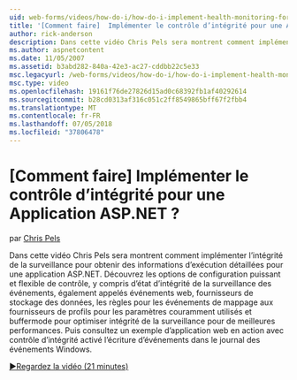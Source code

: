 ```yaml
---
uid: web-forms/videos/how-do-i/how-do-i-implement-health-monitoring-for-an-aspnet-application
title: '[Comment faire]  Implémenter le contrôle d’intégrité pour une Application ASP.NET ? | Microsoft Docs'
author: rick-anderson
description: Dans cette vidéo Chris Pels sera montrent comment implémenter l’intégrité de la surveillance pour obtenir des informations d’exécution détaillées pour une application ASP.NET. Découvrez la puissante et...
ms.author: aspnetcontent
ms.date: 11/05/2007
ms.assetid: b3abd282-840a-42e3-ac27-cddbb22c5e33
msc.legacyurl: /web-forms/videos/how-do-i/how-do-i-implement-health-monitoring-for-an-aspnet-application
msc.type: video
ms.openlocfilehash: 19161f76de27826d15ad0c68392fb1af40292614
ms.sourcegitcommit: b28cd0313af316c051c2ff8549865bff67f2fbb4
ms.translationtype: MT
ms.contentlocale: fr-FR
ms.lasthandoff: 07/05/2018
ms.locfileid: "37806478"
---
```

<a name="how-do-i--implement-health-monitoring-for-an-aspnet-application"></a>[Comment faire]  Implémenter le contrôle d’intégrité pour une Application ASP.NET ?
====================
par [Chris Pels](https://twitter.com/chrispels)

Dans cette vidéo Chris Pels sera montrent comment implémenter l’intégrité de la surveillance pour obtenir des informations d’exécution détaillées pour une application ASP.NET. Découvrez les options de configuration puissant et flexible de contrôle, y compris d’état d’intégrité de la surveillance des événements, également appelés événements web, fournisseurs de stockage des données, les règles pour les événements de mappage aux fournisseurs de profils pour les paramètres couramment utilisés et buffermode pour optimiser intégrité de la surveillance pour de meilleures performances. Puis consultez un exemple d’application web en action avec contrôle d’intégrité activé l’écriture d’événements dans le journal des événements Windows.

[&#9654;Regardez la vidéo (21 minutes)](https://channel9.msdn.com/Blogs/ASP-NET-Site-Videos/how-do-i-implement-health-monitoring-for-an-aspnet-application)
